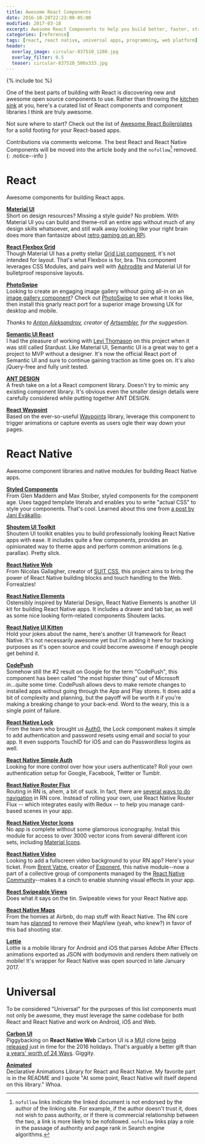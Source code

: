 ```yaml
---
title: Awesome React Components
date: 2016-10-28T22:23:08-05:00
modified: 2017-03-18
excerpt: Awesome React Components to help you build better, faster, stronger apps.
categories: [reference]
tags: [react, react native, universal apps, programming, web platform]
header:
  overlay_image: circular-837510_1280.jpg
  overlay_filter: 0.5
  teaser: circular-837510_500x333.jpg
---
```

{% include toc %}

One of the best parts of building with React is discovering new and awesome open source components to use. Rather than throwing the [kitchen](https://github.com/karl1992/awesome-react-components-all) [sink](https://github.com/enaqx/awesome-react#components) at you, here's a curated list of React components and component libraries I think are truly awesome.

Not sure where to start? Check out the list of [Awesome React Boilerplates](/awesome-react-boilerplates) for a solid footing for your React-based apps.

Contributions via comments welcome. The best React and React Native Components will be moved into the article body and the `nofollow`[^1] removed.
{: .notice--info }

# React

Awesome components for building React apps.

**[Material UI](http://www.material-ui.com/)**
<br>Short on design resources? Missing a style guide? No problem. With Material UI you can build and theme-roll an entire app without much of any design skills whatsoever, and still walk away looking like your right brain does more than fantasize about [retro gaming on an RPi](/ultima-underworld-on-rpi/).

**[React Flexbox Grid](https://github.com/roylee0704/react-flexbox-grid)**
<br>Though Material UI has a pretty stellar [Grid List component](http://www.material-ui.com/#/components/grid-list), it's not intended for layout. That's what Flexbox is for, bra. This component leverages CSS Modules, and pairs well with [Aphrodite](https://github.com/Khan/aphrodite) and Material UI for bulletproof responsive layouts.

**[PhotoSwipe](https://github.com/minhtranite/react-photoswipe)**
<br>Looking to create an engaging image gallery without going all-in on an [image gallery component](https://github.com/xiaolin/react-image-gallery)? Check out [PhotoSwipe](http://photoswipe.com) to see what it looks like, then install this gnarly react port for a superior image browsing UX for desktop and mobile.

_Thanks to [Anton Aleksandrov](https://github.com/anton-aleksandrov), creator of [Artsembler](https://artsembler.com/), for the suggestion._

**[Semantic UI React](https://github.com/Semantic-Org/Semantic-UI-React)**
<br>I had the pleasure of working with [Levi Thomason](https://github.com/levithomason) on this project when it was still called Stardust. Like Material UI, Semantic UI is a great way to get a project to MVP without a designer. It's now the official React port of Semantic UI and sure to continue gaining traction as time goes on. It's also jQuery-free and fully unit tested.

**[ANT DESIGN](https://github.com/ant-design/ant-design/)**
<br>A fresh take on a lot a React component library. Doesn't try to mimic any existing component library. It's obvious even the smaller design details were carefully considered while putting together ANT DESIGN.

**[React Waypoint](https://github.com/brigade/react-waypoint)**
<br>Based on the ever-so-useful [Waypoints](http://imakewebthings.com/waypoints/) library, leverage this component to trigger animations or capture events as users ogle their way down your pages.

# React Native

Awesome component libraries and native modules for building React Native apps.

**[Styled Components](https://styled-components.com/)**
<br>From Glen Maddern and Max Stoiber, styled components for the component age. Uses tagged template literals and enables you to write "actual CSS" to style your components. That's cool. Learned about this one from [a post by Jani Eväkallio](https://medium.com/react-native-development/react-native-app-stack-march-2017-f7605e02d46f).

**[Shoutem UI Toolkit](https://shoutem.github.io/ui/)**
<br>Shoutem UI toolkit enables you to build professionally looking React Native apps with ease. It includes quite a few components, provides an opinionated way to theme apps and perform common animations (e.g. parallax). Pretty slick.

**[React Native Web](https://github.com/necolas/react-native-web)**
<br>From Nicolas Gallagher, creator of [SUIT CSS](https://suitcss.github.io/), this project aims to bring the power of React Native building blocks and touch handling to the Web. Forrealzies!

**[React Native Elements](https://github.com/react-native-community/React-Native-Elements)**
<br>Ostensibly inspired by Material Design, React Native Elements is another UI kit for building React Native apps. It includes a drawer and tab bar, as well as some nice looking form-related components Shoutem lacks.

**[React Native UI Kitten](https://akveo.github.io/react-native-ui-kitten/)**
<br>Hold your jokes about the name, here's another UI framework for React Native. It's not necessarily awesome yet but I'm adding it here for tracking purposes as it's open source and could become awesome if enough people get behind it.

**[CodePush](https://microsoft.github.io/code-push/)**
<br>Somehow still the #2 result on Google for the term "CodePush", this component has been called "the most hipster thing" out of Microsoft in...quite some time. CodePush allows devs to make remote changes to installed apps without going through the App and Play stores. It does add a bit of complexity and planning, but the payoff will be worth it if you're making a breaking change to your back-end. Word to the weary, this is a single point of failure.

**[React Native Lock](https://auth0.com/lock)**
<br>From the team who brought us [Auth0](https://auth0.com/), the Lock component makes it simple to add authentication and password resets using email and social to your app. It even supports TouchID for iOS and can do Passwordless logins as well.

**[React Native Simple Auth](https://github.com/adamjmcgrath/react-native-simple-auth)**
<br>Looking for more control over how your users authenticate? Roll your own authentication setup for Google, Facebook, Twitter or Tumblr.

**[React Native Router Flux](https://github.com/aksonov/react-native-router-flux/)**
<br>Routing in RN is, ahem, a bit of suck. In fact, there are [several ways to do navigation](https://facebook.github.io/react-native/docs/navigation.html) in RN core. Instead of rolling your own, use React Native Router Flux -- which integrates easily with Redux -- to help you manage card-based scenes in your app.

**[React Native Vector Icons](https://github.com/oblador/react-native-vector-icons)**
<br>No app is complete without some glamorous iconography. Install this module for access to over 3000 vector icons from several different icon sets, including [Material Icons](https://design.google.com/icons/).

**[React Native Video](https://github.com/react-native-community/react-native-video)**
<br>Looking to add a fullscreen video background to your RN app? Here's your ticket. From [Brent Vatne](https://github.com/brentvatne), creator of [Exponent](https://www.getexponent.com/), this native module--now a part of a collective group of components managed by the [React Native Community](https://github.com/react-native-community/)--makes it a cinch to enable stunning visual effects in your app.

**[React Swipeable Views](https://github.com/oliviertassinari/react-swipeable-views)**
<br>Does what it says on the tin. Swipeable views for your React Native app.

**[React Native Maps](https://github.com/airbnb/react-native-maps)**
<br>From the homies at Airbnb, do map stuff with React Native. The RN core team has [planned](https://github.com/facebook/react-native/wiki/Roadmap#stability) to remove their MapView (yeah, who knew?) in favor of this bad shooting star.

**[Lottie](https://github.com/airbnb/lottie-react-native)**
<br>Lottie is a mobile library for Android and iOS that parses Adobe After Effects animations exported as JSON with bodymovin and renders them natively on mobile! It's wrapper for React Native was open sourced in late January 2017.

# Universal

To be considered "Universal" for the purposes of this list components must not only be awesome, they must leverage the same codebase for both React and React Native and work on Android, iOS and Web.

**[Carbon UI](https://carbon-ui.com/)**
<br>Piggybacking on **React Native Web** Carbon UI is a <abbr title="Material UI">MUI</abbr> clone [being released](https://github.com/callemall/material-ui/issues/593#issuecomment-265753123) just in time for the 2016 holidays. That's arguably a better gift than [a years' worth of 24 Ways](https://24ways.org/). Giggity.

**[Animated](https://github.com/animatedjs/animated)**
<br>Declarative Animations Library for React and React Native. My favorite part is in the README and I quote "At some point, React Native will itself depend on this library." Whoa.

[^1]: `nofollow` links indicate the linked document is not endorsed by the author of the linking site. For example, if the author doesn't trust it, does not wish to pass authority, or if there is commercial relationship between the two, a link is more likely to be nofollowed. `nofollow` links play a role in the passage of authority and page rank in Search engine algorithms.
